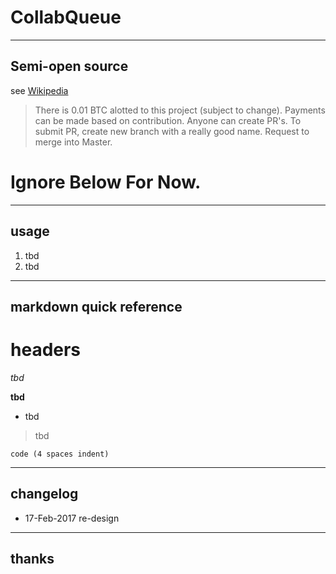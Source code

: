# CollabQueue

----
## Semi-open source
see [Wikipedia](tbd)

> There is 0.01 BTC alotted to this project (subject to change).
Payments can be made based on contribution.
Anyone can create PR's.
To submit PR, create new branch with a really good name. 
Request to merge into Master.




######
# Ignore Below For Now.
----
## usage
1. tbd
2. tbd

----
## markdown quick reference
# headers

*tbd*

**tbd**

* tbd

>tbd

    code (4 spaces indent)

----
## changelog
* 17-Feb-2017 re-design

----
## thanks

